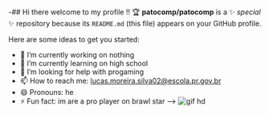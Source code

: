 -## Hi there welcome to my profile ‼️
                🏆
**patocomp/patocomp** is a ✨ _special_ ✨ repository because its `README.md` (this file) appears on your GitHub profile.

Here are some ideas to get you started:

- 🔭 I’m currently working on nothing
- 🌱 I’m currently learning on high school
- 🤔 I’m looking for help with progaming
- 📫 How to reach me: lucas.moreira.silva02@escola.pr.gov.br
- 😄 Pronouns: he
- ⚡ Fun fact: im are a pro player on brawl star
-->
![gif hd](https://tenor.com/pt-BR/view/dynamike-gif-21918273)
  




